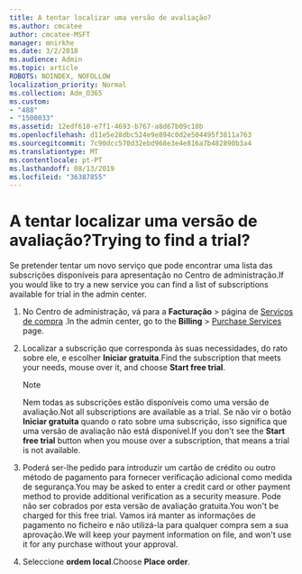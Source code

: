 ```yaml
---
title: A tentar localizar uma versão de avaliação?
ms.author: cmcatee
author: cmcatee-MSFT
manager: mnirkhe
ms.date: 3/2/2018
ms.audience: Admin
ms.topic: article
ROBOTS: NOINDEX, NOFOLLOW
localization_priority: Normal
ms.collection: Adm_O365
ms.custom:
- "488"
- "1500033"
ms.assetid: 12edf610-e7f1-4693-b767-a8d67b09c10b
ms.openlocfilehash: d11e5e28dbc524e9e894c0d2e504495f3811a763
ms.sourcegitcommit: 7c90dcc570d32ebd968e3e4e816a7b482890b3a4
ms.translationtype: MT
ms.contentlocale: pt-PT
ms.lasthandoff: 08/13/2019
ms.locfileid: "36387855"
---
```

# <a name="trying-to-find-a-trial"></a><span data-ttu-id="389bb-102">A tentar localizar uma versão de avaliação?</span><span class="sxs-lookup"><span data-stu-id="389bb-102">Trying to find a trial?</span></span>

<span data-ttu-id="389bb-103">Se pretender tentar um novo serviço que pode encontrar uma lista das subscrições disponíveis para apresentação no Centro de administração.</span><span class="sxs-lookup"><span data-stu-id="389bb-103">If you would like to try a new service you can find a list of subscriptions available for trial in the admin center.</span></span>
  
1. <span data-ttu-id="389bb-104">No Centro de administração, vá para a **Facturação** \> página de [Serviços de compra](https://go.microsoft.com/fwlink/p/?linkid=868433) .</span><span class="sxs-lookup"><span data-stu-id="389bb-104">In the admin center, go to the **Billing** \> [Purchase Services](https://go.microsoft.com/fwlink/p/?linkid=868433) page.</span></span>

2. <span data-ttu-id="389bb-105">Localizar a subscrição que corresponda às suas necessidades, do rato sobre ele, e escolher **Iniciar gratuita**.</span><span class="sxs-lookup"><span data-stu-id="389bb-105">Find the subscription that meets your needs, mouse over it, and choose **Start free trial**.</span></span>

    > [!NOTE]
    > <span data-ttu-id="389bb-106">Nem todas as subscrições estão disponíveis como uma versão de avaliação.</span><span class="sxs-lookup"><span data-stu-id="389bb-106">Not all subscriptions are available as a trial.</span></span> <span data-ttu-id="389bb-107">Se não vir o botão **Iniciar gratuita** quando o rato sobre uma subscrição, isso significa que uma versão de avaliação não está disponível.</span><span class="sxs-lookup"><span data-stu-id="389bb-107">If you don't see the **Start free trial** button when you mouse over a subscription, that means a trial is not available.</span></span>
  
3. <span data-ttu-id="389bb-108">Poderá ser-lhe pedido para introduzir um cartão de crédito ou outro método de pagamento para fornecer verificação adicional como medida de segurança.</span><span class="sxs-lookup"><span data-stu-id="389bb-108">You may be asked to enter a credit card or other payment method to provide additional verification as a security measure.</span></span> <span data-ttu-id="389bb-109">Pode não ser cobrados por esta versão de avaliação gratuita.</span><span class="sxs-lookup"><span data-stu-id="389bb-109">You won't be charged for this free trial.</span></span> <span data-ttu-id="389bb-110">Vamos irá manter as informações de pagamento no ficheiro e não utilizá-la para qualquer compra sem a sua aprovação.</span><span class="sxs-lookup"><span data-stu-id="389bb-110">We will keep your payment information on file, and won't use it for any purchase without your approval.</span></span>

4. <span data-ttu-id="389bb-111">Seleccione **ordem local**.</span><span class="sxs-lookup"><span data-stu-id="389bb-111">Choose **Place order**.</span></span>